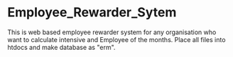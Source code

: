 # Employee_Rewarder_Sytem
This is web based employee rewarder system for any organisation who want to calculate intensive and Employee of the months. Place all files into htdocs and make database as "erm". 
